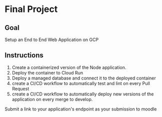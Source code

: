 # Final Project

## Goal

Setup an End to End Web Application on GCP

## Instructions

1. Create a containerized version of the Node application.
2. Deploy the container to Cloud Run
3. Deploy a managed database and connect it to the deployed container
4. create a CI/CD workflow to automatically test and lint on every Pull Request
5. create a CI/CD workflow to automatically deploy new versions of the application on every merge to develop.

Submit a link to your application's endpoint as your submission to moodle
